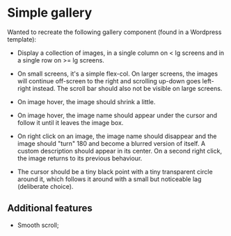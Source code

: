# Simple gallery

Wanted to recreate the following gallery component (found in a Wordpress template):

- Display a collection of images, in a single column on < lg screens and in a single row on >= lg screens.

- On small screens, it's a simple flex-col. On larger screens, the images will continue off-screen to the right and scrolling up-down goes left-right instead. The scroll bar should also not be visible on large screens.

- On image hover, the image should shrink a little.

- On image hover, the image name should appear under the cursor and follow it until it leaves the image box.

- On right click on an image, the image name should disappear and the image should "turn" 180 and become a blurred version of itself. A custom description should appear in its center. On a second right click, the image returns to its previous behaviour.

- The cursor should be a tiny black point with a tiny transparent circle around it, which follows it around with a small but noticeable lag (deliberate choice).

## Additional features

- Smooth scroll;
